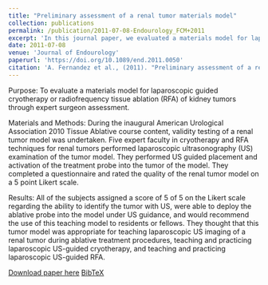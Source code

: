 ```yaml
---
title: "Preliminary assessment of a renal tumor materials model"
collection: publications
permalink: /publication/2011-07-08-Endourology_FCM+2011
excerpt: 'In this journal paper, we evaluated a materials model for laparoscopic guided cryotherapy or radiofrequency tissue ablation (RFA) of kidney tumors through expert surgeon assessment.'
date: 2011-07-08
venue: 'Journal of Endourology'
paperurl: 'https://doi.org/10.1089/end.2011.0050'
citation: 'A. Fernandez et al., (2011). "Preliminary assessment of a renal tumor materials model"; in <i>Journal of Endourology</i>, 25(8), pp. 1371-1375.'
---
```


Purpose: To evaluate a materials model for laparoscopic guided cryotherapy or radiofrequency tissue ablation (RFA) of kidney tumors through expert surgeon assessment.

Materials and Methods: During the inaugural American Urological Association 2010 Tissue Ablative course content, validity testing of a renal tumor model was undertaken. Five expert faculty in cryotherapy and RFA techniques for renal tumors performed laparoscopic ultrasonography (US) examination of the tumor model. They performed US guided placement and activation of the treatment probe into the tumor of the model. They completed a questionnaire and rated the quality of the renal tumor model on a 5 point Likert scale.

Results: All of the subjects assigned a score of 5 of 5 on the Likert scale regarding the ability to identify the tumor with US, were able to deploy the ablative probe into the model under US guidance, and would recommend the use of this teaching model to residents or fellows. They thought that this tumor model was appropriate for teaching laparoscopic US imaging of a renal tumor during ablative treatment procedures, teaching and practicing laparoscopic US-guided cryotherapy, and teaching and practicing laparoscopic US-guided RFA.

[Download paper here](https://doi.org/10.1089/end.2011.0050) [BibTeX](./../files/bibtex/FCM+2011.bib)